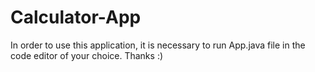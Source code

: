 # Calculator-App


In order to use this application, it is necessary to run App.java file in the code editor of your choice. Thanks :) 
 
